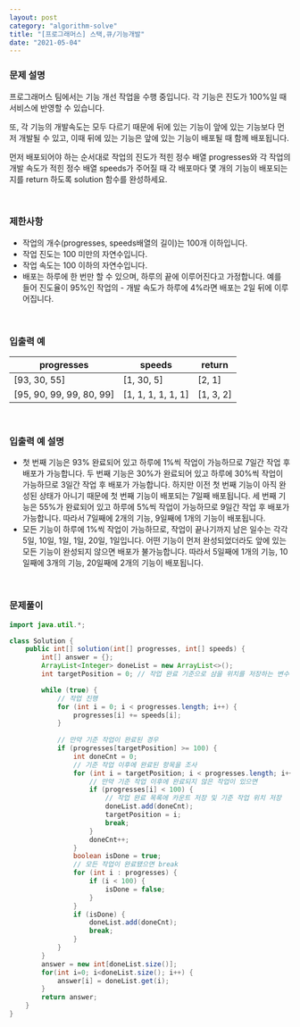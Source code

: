 ```yaml
---
layout: post
category: "algorithm-solve"
title: "[프로그래머스] 스택,큐/기능개발"
date: "2021-05-04"
---
```


### 문제 설명
프로그래머스 팀에서는 기능 개선 작업을 수행 중입니다. 각 기능은 진도가 100%일 때 서비스에 반영할 수 있습니다.<br>

또, 각 기능의 개발속도는 모두 다르기 때문에 뒤에 있는 기능이 앞에 있는 기능보다 먼저 개발될 수 있고, 이때 뒤에 있는 기능은 앞에 있는 기능이 배포될 때 함께 배포됩니다.<br>

먼저 배포되어야 하는 순서대로 작업의 진도가 적힌 정수 배열 progresses와 각 작업의 개발 속도가 적힌 정수 배열 speeds가 주어질 때 각 배포마다 몇 개의 기능이 배포되는지를 return 하도록 solution 함수를 완성하세요.

<br>

### 제한사항
- 작업의 개수(progresses, speeds배열의 길이)는 100개 이하입니다.
- 작업 진도는 100 미만의 자연수입니다.
- 작업 속도는 100 이하의 자연수입니다.
- 배포는 하루에 한 번만 할 수 있으며, 하루의 끝에 이루어진다고 가정합니다. 예를 들어 진도율이 95%인 작업의 - 개발 속도가 하루에 4%라면 배포는 2일 뒤에 이루어집니다.

<br>

### 입출력 예

|progresses|speeds|return|
|---|---|---|
|[93, 30, 55]|[1, 30, 5]|[2, 1]|
|[95, 90, 99, 99, 80, 99]|[1, 1, 1, 1, 1, 1]|[1, 3, 2]|

<br>

### 입출력 예 설명
- 첫 번째 기능은 93% 완료되어 있고 하루에 1%씩 작업이 가능하므로 7일간 작업 후 배포가 가능합니다.
두 번째 기능은 30%가 완료되어 있고 하루에 30%씩 작업이 가능하므로 3일간 작업 후 배포가 가능합니다. 하지만 이전 첫 번째 기능이 아직 완성된 상태가 아니기 때문에 첫 번째 기능이 배포되는 7일째 배포됩니다.
세 번째 기능은 55%가 완료되어 있고 하루에 5%씩 작업이 가능하므로 9일간 작업 후 배포가 가능합니다. 따라서 7일째에 2개의 기능, 9일째에 1개의 기능이 배포됩니다.
- 모든 기능이 하루에 1%씩 작업이 가능하므로, 작업이 끝나기까지 남은 일수는 각각 5일, 10일, 1일, 1일, 20일, 1일입니다. 어떤 기능이 먼저 완성되었더라도 앞에 있는 모든 기능이 완성되지 않으면 배포가 불가능합니다. 따라서 5일째에 1개의 기능, 10일째에 3개의 기능, 20일째에 2개의 기능이 배포됩니다.

<br>

### 문제풀이

```java
import java.util.*;

class Solution {
    public int[] solution(int[] progresses, int[] speeds) {
        int[] answer = {};
        ArrayList<Integer> doneList = new ArrayList<>();
        int targetPosition = 0; // 작업 완료 기준으로 삼을 위치를 저장하는 변수

        while (true) {
            // 작업 진행
            for (int i = 0; i < progresses.length; i++) {
                progresses[i] += speeds[i];
            }
            
            // 만약 기준 작업이 완료된 경우
            if (progresses[targetPosition] >= 100) {
                int doneCnt = 0;
                // 기준 작업 이후에 완료된 항목을 조사
                for (int i = targetPosition; i < progresses.length; i++) {
                    // 만약 기준 작업 이후에 완료되지 않은 작업이 있으면
                    if (progresses[i] < 100) {
                        // 작업 완료 목록에 카운트 저장 및 기준 작업 위치 저장
                        doneList.add(doneCnt);
                        targetPosition = i;
                        break;
                    }
                    doneCnt++;
                }
                boolean isDone = true;
                // 모든 작업이 완료됐으면 break
                for (int i : progresses) {
                    if (i < 100) {
                        isDone = false;
                    }
                }
                if (isDone) {
                    doneList.add(doneCnt);
                    break;
                }
            }
        }
        answer = new int[doneList.size()];
        for(int i=0; i<doneList.size(); i++) {
            answer[i] = doneList.get(i);
        }
        return answer;
    }
}
```